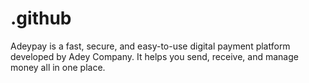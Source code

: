 # .github
Adeypay is a fast, secure, and easy-to-use digital payment platform developed by Adey Company. It helps you send, receive, and manage money all in one place.
